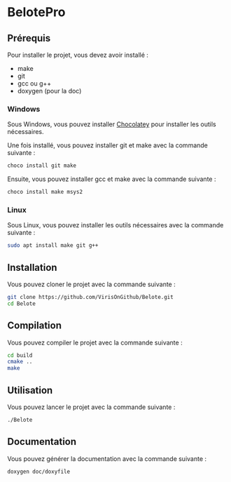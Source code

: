 # BelotePro

<div align="center">

</div>

## Prérequis

Pour installer le projet, vous devez avoir installé :

- make
- git
- gcc ou g++
- doxygen (pour la doc)

### Windows

Sous Windows, vous pouvez installer [Chocolatey](https://chocolatey.org/install) pour installer les outils nécessaires.

Une fois installé, vous pouvez installer git et make avec la commande suivante :

```powershell
choco install git make
```

Ensuite, vous pouvez installer gcc et make avec la commande suivante :

```bash
choco install make msys2
```

### Linux

Sous Linux, vous pouvez installer les outils nécessaires avec la commande suivante :

```bash
sudo apt install make git g++
```

## Installation

Vous pouvez cloner le projet avec la commande suivante :

```bash
git clone https://github.com/VirisOnGithub/Belote.git
cd Belote
```

## Compilation

Vous pouvez compiler le projet avec la commande suivante :

```bash
cd build
cmake ..
make
```

## Utilisation

Vous pouvez lancer le projet avec la commande suivante :

```bash
./Belote
```

## Documentation

Vous pouvez générer la documentation avec la commande suivante :

```bash
doxygen doc/doxyfile
```
